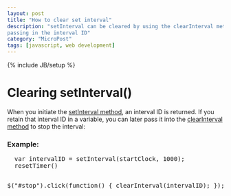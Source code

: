 ```yaml
---
layout: post
title: "How to clear set interval"
description: "setInterval can be cleared by using the clearInterval method and
passing in the interval ID"
category: "MicroPost"
tags: [javascript, web development]
---
```

{% include JB/setup %}


<h1>Clearing setInterval()</h1>
<p>When you initiate the <a
href="https://developer.mozilla.org/en-US/docs/Web/API/WindowTimers.setInterval">setInterval
method</a>, an interval ID is returned. If you retain
that interval ID in a variable, you can later pass it into the <a
href="https://developer.mozilla.org/en-US/docs/Web/API/WindowTimers.clearInterval">clearInterval
method</a> to stop the interval:</p>

<h3>Example:</h3>
<pre>
  var intervalID = setInterval(startClock, 1000);
  resetTimer()

  $("#stop").click(function() {
    clearInterval(intervalID);
  });
</pre>

